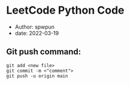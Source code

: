 # LeetCode Python Code
- Author: spwpun
- date: 2022-03-19
## Git push command: 
```
git add <new file>
git commit -m <"comment">
git push -u origin main
```